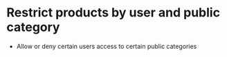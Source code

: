 Restrict products by user and public category
=============================================

* Allow or deny certain users access to certain public categories
